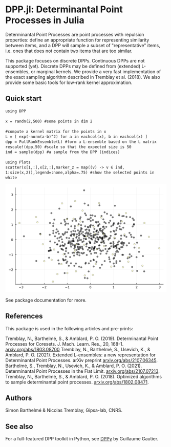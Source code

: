 # DPP.jl: Determinantal Point Processes in Julia

Determinantal Point Processes are point processes with repulsion properties: define an appropriate function for representing similarity between items, and a DPP will sample a subset of "representative" items, i.e. ones that does not contain two items that are too similar.

This package focuses on discrete DPPs. Continuous DPPs are not supported (yet). Discrete DPPs may be defined from (extended) L-ensembles, or marginal kernels. We provide a very fast implementation of the exact sampling algorithm described in Tremblay et al. (2018). We also provide some basic tools for low-rank kernel approximation.


## Quick start

```{julia}
using DPP

x = randn(2,500) #some points in dim 2

#compute a kernel matrix for the points in x 
L = [ exp(-norm(a-b)^2) for a in eachcol(x), b in eachcol(x) ]
dpp = FullRankEnsemble(L) #form a L-ensemble based on the L matrix 
rescale!(dpp,50) #scale so that the expected size is 50
ind = sample(dpp) #a sample from the DPP (indices)

using Plots
scatter(x[1,:],x[2,:],marker_z = map((v) -> v ∈ ind, 1:size(x,2)),legend=:none,alpha=.75) #show the selected points in white
```

![Demo of DPP sampling](demo.png)

See package documentation for more. 

## References

This package is used in the following articles and pre-prints:

Tremblay, N., Barthelmé, S., & Amblard, P. O. (2019). Determinantal Point Processes for Coresets. J. Mach. Learn. Res., 20, 168-1. [arxiv.org/abs/1803.08700](https://arxiv.org/abs/1803.08700)
Tremblay, N., Barthelmé, S., Usevich, K., & Amblard, P. O. (2021). Extended L-ensembles: a new representation for Determinantal Point Processes. arXiv preprint [arxiv.org/abs/2107.06345](https://arxiv.org/abs/2107.06345).
Barthelmé, S., Tremblay, N., Usevich, K., & Amblard, P. O. (2021). Determinantal Point Processes in the Flat Limit. [arxiv.org/abs/2107.07213](https://arxiv.org/abs/2107.07213).
Tremblay, N., Barthelmé, S., & Amblard, P. O. (2018). Optimized algorithms to sample determinantal point processes. [arxiv.org/abs/1802.08471](https://arxiv.org/abs/1802.08471).

## Authors

Simon Barthelmé & Nicolas Tremblay, Gipsa-lab, CNRS. 

## See also 

For a full-featured DPP toolkit in Python, see
[DPPy](https://github.com/guilgautier/DPPy) by Guillaume Gautier.
